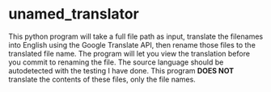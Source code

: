 # unamed_translator

This python program will take a full file path as input, translate the filenames into English using the Google Translate API, then rename those files to the translated file name. The program will let you view
the translation before you commit to renaming the file. The source language should be autodetected with the testing I have done. This program <b>DOES NOT</b> translate the contents of these files, only the file names.
